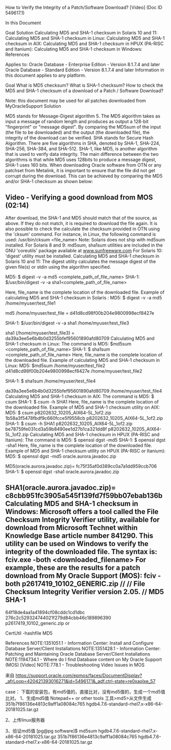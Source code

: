 How to Verify the Integrity of a Patch/Software Download? [Video] (Doc ID 549617.1)



In this Document
 
Goal
Solution
Calculating MD5 and SHA-1 checksum in Solaris 10 and 11:
Calculating MD5 and SHA-1 checksum in Linux:
Calculating MD5 and SHA-1 checksum in AIX:
Calculating MD5 and SHA-1 checksum in HPUX (PA-RISC and Itanium):
Calculating MD5 and SHA-1 checksum in Windows:
References
 
Applies to:
Oracle Database - Enterprise Edition - Version 8.1.7.4 and later
Oracle Database - Standard Edition - Version 8.1.7.4 and later
Information in this document applies to any platform.
 
 
 
 
Goal
What is MD5 checksum?
What is SHA-1 checksum?
How to check the MD5 and SHA-1 checksum of a download of a Patch / Software Download?
 
Note:  this document may be used for all patches downloaded from MyOracleSupport
Solution
 
MD5 stands for Message-Digest algorithm 5. The MD5 algorithm takes as input a message of random length and produces as output a 128-bit "fingerprint" or "message digest". By comparing the MD5sum of the input (the file to be downloaded) and the output (the downloaded file), the integrity of the download can be verified.
SHA stands for Secure Hash Algorithm. There are five algorithms in SHA, denoted by SHA-1, SHA-224, SHA-256, SHA-384, and SHA-512. SHA-1, like MD5,  is another algorithm that is used to verify data integrity. The main difference between the two algorithms is that while MD5 uses 128bits to produce a message digest, SHA-1 uses 160 bits.
When downloading Oracle software from OTN or any patchset from Metalink, it is important to ensure that the file did not get corrupt during the download. This can be achieved by comparing the MD5 and/or SHA-1 checksum as shown below:
 
Video - Verifying a good download from MOS (02:14)
---------------------------------------------------------------------------------------------------
After download, the SHA-1 and MD5 should match that of the source, as above. If they do not match, it is required to download the file again.
It is also possible to check the calculate the checksum provided in OTN using the 'cksum' command.
For instance, in Linux, the following command is used:
/usr/bin/cksum <file_name>
Note:
Solaris does not ship with md5sum installed.
For Solaris 8 and 9:
md5sum, sha1sum utilities are included in the GNU 'coreutils' package available at www.sunfreeware.com
For Solaris 10:
'digest' utility must be installed.
Calculating MD5 and SHA-1 checksum in Solaris 10 and 11:
The digest utility calculates the message digest of the given file(s) or stdin using the algorithm specified.
 
MD5:
$ digest -v -a md5 <complete_path_of_file_name>
SHA-1:
$/usr/bin/digest -v -a sha1<complete_path_of_file_name>
 
Here, file_name is the complete location of the downloaded file.
Example of calculating MD5 and SHA-1 checksum in Solaris :
MD5:
$ digest -v -a md5 /home/myuser/test_file1
 
md5 /home/myuser/test_file = d41d8cd98f00b204e9800998ecf8427e
 
SHA-1:
$/usr/bin/digest -v -a sha1 /home/myuser/test_file3
 
sha1 (/home/myuser/test_file3) = da39a3ee5e6b4b0d3255bfef95601890afd80709
Calculating MD5 and SHA-1 checksum in Linux:
The command is
MD5:
$md5sum <complete_path_of_file_name>
SHA-1:
$ sha1sum <complete_path_of_file_name>
Here, file_name is the complete location of the downloaded file.
Example of calculating MD5 and SHA-1 checksum in Linux:
MD5:
$md5sum /home/myuser/test_file2
d41d8cd98f00b204e9800998ecf8427e /home/myuser/test_file2
 
SHA-1:
$ sha1sum /home/myuser/test_file4
 
da39a3ee5e6b4b0d3255bfef95601890afd80709 /home/myuser/test_file4
Calculating MD5 and SHA-1 checksum in AIX:
The command is
MD5:
$ csum <filename>
SHA-1:
$ csum -h SHA1 <filename>
Here, file_name is the complete location of the downloaded file.
Example of MD5 and SHA-1 checksum utility on AIX:
MD5:
$ csum p8202632_10205_AIX64-5L_1of2.zip
1b58a3f5478fbdf9c660fcce5f9558cb  p8202632_10205_AIX64-5L_1of2.zip
SHA-1:
$ csum -h SHA1 p8202632_10205_AIX64-5L_1of2.zip
be78759fe031cd3a59b8490ee1d27b1ca321dd8f  p8202632_10205_AIX64-5L_1of2.zip
Calculating MD5 and SHA-1 checksum in HPUX (PA-RISC and Itanium):
The command is
MD5:
$ openssl dgst -md5 <filename>
SHA-1:
$ openssl dgst -sha1 <filename>
Here, file_name is the complete location of the downloaded file.
Example of MD5 and SHA-1 checksum utility on HPUX (PA-RISC or Itanium):
MD5:
$ openssl dgst -md5 oracle.aurora.javadoc.zip
 
MD5(oracle.aurora.javadoc.zip)= fc75f35af0d389cc0a7a1dd959ccb706
SHA-1:
$ openssl dgst -sha1 oracle.aurora.javadoc.zip
 
SHA1(oracle.aurora.javadoc.zip)= c8cbb951fc3905a545f139fd7f59bb07ebab136b
Calculating MD5 and SHA-1 checksum in Windows:
Microsoft offers a tool called the File Checksum Integrity Verifier utility, available for download from Microsoft Technet within Knowledge Base article number 841290. 
This utility can be used on Windows to verify the integrity of the downloaded file.
The syntax is:
        fciv.exe  -both  <downloaded_filename>
For example, these are the results for a patch download from My Oracle Support (MOS):
fciv  -both    p2617419_10102_GENERIC.zip
//
// File Checksum Integrity Verifier version 2.05.
//
MD5                                                     SHA-1
-------------------------------------------------------------------------
64f18de4aa1a41894cf08cddc1cd1dbc 276c2c529324744021f279d84cbb46c189896390
p2617419_10102_generic.zip
 or
 
CertUtil -hashfile <fulll path of downloaded_filename>  MD5
 
References
NOTE:1351051.1 - Information Center: Install and Configure Database Server/Client Installations
NOTE:1351428.1 - Information Center: Patching and Maintaining Oracle Database Server/Client Installations
NOTE:1194734.1 - Where do I find Database content on My Oracle Support (MOS) [Video]
NOTE:778.1 - Troubleshooting Video Issues in MOS
 
来自 <https://support.oracle.com/epmos/faces/DocumentDisplay?_afrLoop=420421393016271&id=549617.1&_adf.ctrl-state=re0xaolxe_57>

case：
下载的安装包，有md5值的，直接比对，没有md5值的，生成一个md5值比对。
1、生成md5值
Notepad++ or other tools
工具>md5>从文件生成
351b7f86136e4813c9aff1a08084c765  hgdb4.7.6-standard-rhel7.x-x86-64-20181025.tar.gz
 
2、上传linux服务器
 
3、验证md5值
[pg@pg software]$ md5sum hgdb4.7.6-standard-rhel7.x-x86-64-20181025.tar.gz
351b7f86136e4813c9aff1a08084c765  hgdb4.7.6-standard-rhel7.x-x86-64-20181025.tar.gz